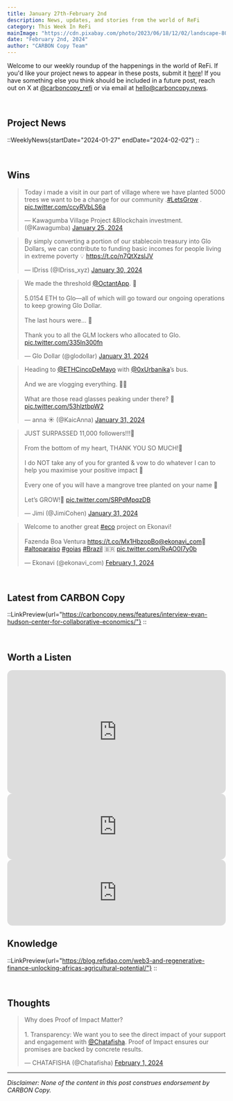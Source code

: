```yaml
---
title: January 27th-February 2nd
description: News, updates, and stories from the world of ReFi
category: This Week In ReFi
mainImage: "https://cdn.pixabay.com/photo/2023/06/18/12/02/landscape-8071910_1280.jpg"
date: "February 2nd, 2024"
author: "CARBON Copy Team"
---
```


Welcome to our weekly roundup of the happenings in the world of ReFi. If you'd like your project news to appear in these posts, submit it [here](https://baserow.io/form/Bvg1VhbZvYjYDyylflMoYvqPA7Gogg1GDeTjzO8ku-o)! If you have something else you think should be included in a future post, reach out on X at [@carboncopy_refi](https://x.com/carboncopy_refi) or via email at hello@carboncopy.news.

<br>

## Project News

::WeeklyNews{startDate="2024-01-27" endDate="2024-02-02"}
::

<br>

## Wins

<blockquote class="twitter-tweet"><p lang="en" dir="ltr">Today i made a visit in our part of village where we have planted 5000 trees we want to be a change for our community .<a href="https://twitter.com/hashtag/LetsGrow?src=hash&amp;ref_src=twsrc%5Etfw">#LetsGrow</a> . <a href="https://t.co/ccyRVbLS6a">pic.twitter.com/ccyRVbLS6a</a></p>&mdash; Kawagumba Village Project &amp;Blockchain investment. (@Kawagumba) <a href="https://twitter.com/Kawagumba/status/1750458203358241048?ref_src=twsrc%5Etfw">January 25, 2024</a></blockquote>

<blockquote class="twitter-tweet"><p lang="en" dir="ltr">By simply converting a portion of our stablecoin treasury into Glo Dollars, we can contribute to funding basic incomes for people living in extreme poverty 💡 <a href="https://t.co/n7QtXzslJV">https://t.co/n7QtXzslJV</a></p>&mdash; IDriss (@IDriss_xyz) <a href="https://twitter.com/IDriss_xyz/status/1752368042057634026?ref_src=twsrc%5Etfw">January 30, 2024</a></blockquote>

<blockquote class="twitter-tweet"><p lang="en" dir="ltr">We made the threshold <a href="https://twitter.com/OctantApp?ref_src=twsrc%5Etfw">@OctantApp</a>. 🎉<br><br>5.0154 ETH to Glo—all of which will go toward our ongoing operations to keep growing Glo Dollar.<br><br>The last hours were... 🫣<br><br>Thank you to all the GLM lockers who allocated to Glo. <a href="https://t.co/335In300fn">pic.twitter.com/335In300fn</a></p>&mdash; Glo Dollar (@glodollar) <a href="https://twitter.com/glodollar/status/1752724818796204056?ref_src=twsrc%5Etfw">January 31, 2024</a></blockquote>

<blockquote class="twitter-tweet"><p lang="en" dir="ltr">Heading to <a href="https://twitter.com/ETHCincoDeMayo?ref_src=twsrc%5Etfw">@ETHCincoDeMayo</a> with <a href="https://twitter.com/0xUrbanika?ref_src=twsrc%5Etfw">@0xUrbanika</a>’s bus.<br><br>And we are vlogging everything. 🎥🤳<br><br>What are those read glasses peaking under there? 👀 <a href="https://t.co/53hlztbpW2">pic.twitter.com/53hlztbpW2</a></p>&mdash; anna ☀️ (@KaicAnna) <a href="https://twitter.com/KaicAnna/status/1752797581204136129?ref_src=twsrc%5Etfw">January 31, 2024</a></blockquote>

<blockquote class="twitter-tweet"><p lang="en" dir="ltr">JUST SURPASSED 11,000 followers!!!🎉<br><br>From the bottom of my heart, THANK YOU SO MUCH!💚<br><br>I do NOT take any of you for granted &amp; vow to do whatever I can to help you maximise your positive impact 💯<br><br>Every one of you will have a mangrove tree planted on your name 🌱<br><br>Let’s GROW!🌳 <a href="https://t.co/SRPdMpqzDB">pic.twitter.com/SRPdMpqzDB</a></p>&mdash; Jimi (@JimiCohen) <a href="https://twitter.com/JimiCohen/status/1752730086636470732?ref_src=twsrc%5Etfw">January 31, 2024</a></blockquote>

<blockquote class="twitter-tweet"><p lang="en" dir="ltr">Welcome to another great <a href="https://twitter.com/hashtag/eco?src=hash&amp;ref_src=twsrc%5Etfw">#eco</a> project on Ekonavi!<br><br>Fazenda Boa Ventura <a href="https://t.co/Mx1HbzopBo">https://t.co/Mx1HbzopBo</a><a href="https://twitter.com/ekonavi_com?ref_src=twsrc%5Etfw">@ekonavi_com</a>🌱 <a href="https://twitter.com/hashtag/altoparaiso?src=hash&amp;ref_src=twsrc%5Etfw">#altoparaiso</a> <a href="https://twitter.com/hashtag/goias?src=hash&amp;ref_src=twsrc%5Etfw">#goias</a> <a href="https://twitter.com/hashtag/Brazil?src=hash&amp;ref_src=twsrc%5Etfw">#Brazil</a> 🇧🇷 <a href="https://t.co/RvAO0I7y0b">pic.twitter.com/RvAO0I7y0b</a></p>&mdash; Ekonavi (@ekonavi_com) <a href="https://twitter.com/ekonavi_com/status/1753048586751742426?ref_src=twsrc%5Etfw">February 1, 2024</a></blockquote>
<br>

## Latest from CARBON Copy

::LinkPreview{url="https://carboncopy.news/features/interview-evan-hudson-center-for-collaborative-economics/"}
::

<br>

## Worth a Listen

<iframe width="100%" style="border-radius:12px; aspect-ratio: 16/9" src="https://www.youtube.com/embed/MH4y2JZwopY?si=g3tapCm0Mi1GBbz9" title="YouTube video player" frameborder="0" allow="accelerometer; autoplay; clipboard-write; encrypted-media; gyroscope; picture-in-picture; web-share" allowfullscreen></iframe>

<br>

<iframe style="border-radius:12px" src="https://open.spotify.com/embed/episode/3b7XqjiCGxr2J91vJguNwc?utm_source=generator" width="100%" height="152" frameBorder="0" allowfullscreen="" allow="autoplay; clipboard-write; encrypted-media; fullscreen; picture-in-picture" loading="lazy"></iframe>

<br>

<iframe style="border-radius:12px" src="https://open.spotify.com/embed/episode/6TnPpK548lQTuDMoPkUKHm?utm_source=generator" width="100%" height="152" frameBorder="0" allowfullscreen="" allow="autoplay; clipboard-write; encrypted-media; fullscreen; picture-in-picture" loading="lazy"></iframe>

<br>

## Knowledge

::LinkPreview{url="https://blog.refidao.com/web3-and-regenerative-finance-unlocking-africas-agricultural-potential/"}
::

<br>

## Thoughts

<blockquote class="twitter-tweet"><p lang="en" dir="ltr">Why does Proof of Impact Matter?<br><br>1. Transparency: We want you to see the direct impact of your support and engagement with <a href="https://twitter.com/Chatafisha?ref_src=twsrc%5Etfw">@Chatafisha</a>. Proof of Impact ensures our promises are backed by concrete results.</p>&mdash; CHATAFISHA (@Chatafisha) <a href="https://twitter.com/Chatafisha/status/1752964737585807424?ref_src=twsrc%5Etfw">February 1, 2024</a></blockquote> <script async src="https://platform.twitter.com/widgets.js" charset="utf-8"></script>

***

*Disclaimer: None of the content in this post construes endorsement by CARBON Copy.*  
